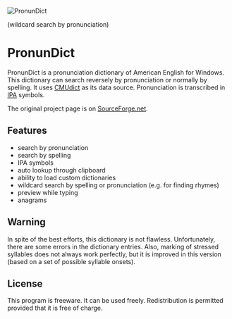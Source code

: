 ![PronunDict](https://c.fsdn.com/con/app/proj/pronundict/screenshots/image11.png/1)

(wildcard search by pronunciation)


# PronunDict
PronunDict is a pronunciation dictionary of American English for Windows. This dictionary can search reversely by pronunciation or normally by spelling. It uses [CMUdict](http://www.speech.cs.cmu.edu/cgi-bin/cmudict) as its data source. Pronunciation is transcribed in [IPA](http://en.wikipedia.org/wiki/International_Phonetic_Alphabet) symbols.

The original project page is on [SourceForge.net](https://sourceforge.net/projects/pronundict/).


## Features
* search by pronunciation
* search by spelling
* IPA symbols
* auto lookup through clipboard
* ability to load custom dictionaries
* wildcard search by spelling or pronunciation (e.g. for finding rhymes)
* preview while typing
* anagrams

## Warning
In spite of the best efforts, this dictionary is not flawless. Unfortunately, there are some
errors in the dictionary entries. Also, marking of stressed syllables does not always work
perfectly, but it is improved in this version (based on a set of possible syllable onsets).

## License
This program is freeware. It can be used freely. Redistribution is permitted provided
that it is free of charge.
